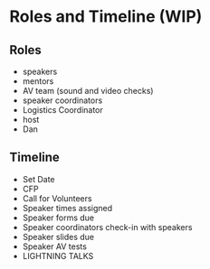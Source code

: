 # Roles and Timeline (WIP)

## Roles
- speakers
- mentors
- AV team (sound and video checks)
- speaker coordinators
- Logistics Coordinator
- host
- Dan


## Timeline 
- Set Date
- CFP
- Call for Volunteers
- Speaker times assigned
- Speaker forms due
- Speaker coordinators check-in with speakers
- Speaker slides due
- Speaker AV tests
- LIGHTNING TALKS
